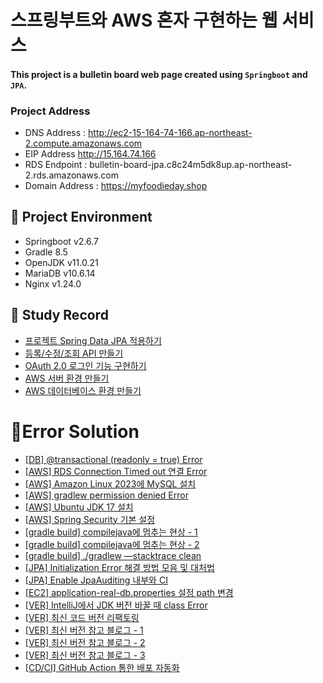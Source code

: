# 스프링부트와 AWS 혼자 구현하는 웹 서비스

#### This project is a bulletin board web page created using `Springboot` and `JPA`.

### Project Address

* DNS Address : http://ec2-15-164-74-166.ap-northeast-2.compute.amazonaws.com
* EIP Address http://15.164.74.166
* RDS Endpoint : bulletin-board-jpa.c8c24m5dk8up.ap-northeast-2.rds.amazonaws.com
* Domain Address : https://myfoodieday.shop

## 📖 Project Environment

- Springboot v2.6.7
- Gradle 8.5
- OpenJDK v11.0.21
- MariaDB v10.6.14
- Nginx v1.24.0

## 📂 Study Record

* [프로젝트 Spring Data JPA 적용하기](https://github.com/almond0115/bulletin-board-jpa/blob/main/docs/ch_3.md)
* [등록/수정/조회 API 만들기](https://github.com/almond0115/bulletin-board-jpa/blob/main/docs/ch_4.md)
* [OAuth 2.0 로그인 기능 구현하기](https://github.com/almond0115/bulletin-board-jpa/blob/main/docs/ch_5.md)
* [AWS 서버 환경 만들기](https://github.com/almond0115/bulletin-board-jpa/blob/main/docs/ch_6.md)
* [AWS 데이터베이스 환경 만들기](https://github.com/almond0115/bulletin-board-jpa/blob/main/docs/ch_7.md)

# 🌟Error Solution

* [[DB] @transactional (readonly = true) Error](https://aroundlena.tistory.com/66)
* [[AWS] RDS Connection Timed out 연결 Error](https://gksdudrb922.tistory.com/240)
* [[AWS] Amazon Linux 2023에 MySQL 설치](https://sarc.io/index.php/forum/tips/30216-amazon-linux-2023-mysql)
* [[AWS] gradlew permission denied Error](https://velog.io/@jinny-l/gradlew-permission-denied-issue)
* [[AWS] Ubuntu JDK 17 설치](https://herojoon-dev.tistory.com/145)
* [[AWS] Spring Security 기본 설정](https://velog.io/@woosim34/Spring-Spring-Security-%EC%84%A4%EC%A0%95-%EB%B0%8F-%EA%B5%AC%ED%98%84SessionSpring-boot3.0-%EC%9D%B4%EC%83%81)
* [[gradle build] compilejava에 멈추는 현상 - 1](https://kth022.tistory.com/15?category=1045193)
* [[gradle build] compilejava에 멈추는 현상 - 2](https://ksh-coding.tistory.com/40)
* [[gradle build] ./gradlew —stacktrace clean](https://bgpark.tistory.com/33)
* [[JPA] Initialization Error 해결 방법 모음 및 대처법](https://kth990303.tistory.com/423)
* [[JPA] Enable JpaAuditing 내부와 CI ](https://hyewoncc.github.io/jpa-auditing-and-ci/)
* [[EC2] application-real-db.properties 설정 path 변경](https://qazyj.tistory.com/348)
* [[VER] IntelliJ에서 JDK 버전 바꿀 때 class Error](https://bkjeon1614.tistory.com/397)
* [[VER] 최신 코드 버전 리팩토링](https://jojoldu.tistory.com/539?category=717427)
* [[VER] 최신 버전 참고 블로그 - 1](https://myeongju00.tistory.com/60)
* [[VER] 최신 버전 참고 블로그 - 2](https://velog.io/@chang626/Chapter-08-EC2-%EC%84%9C%EB%B2%84%EC%97%90-%ED%94%84%EB%A1%9C%EC%A0%9D%ED%8A%B8%EB%A5%BC-%EB%B0%B0%ED%8F%AC%ED%95%B4-%EB%B3%B4%EC%9E%90-ivj9gutx)
* [[VER] 최신 버전 참고 블로그 - 3](https://velog.io/@woosim34/Spring-Spring-Security-%EC%84%A4%EC%A0%95-%EB%B0%8F-%EA%B5%AC%ED%98%84SessionSpring-boot3.0-%EC%9D%B4%EC%83%81)
* [[CD/CI] GitHub Action 통한 배포 자동화](https://github.com/jojoldu/freelec-springboot2-webservice/issues/806)